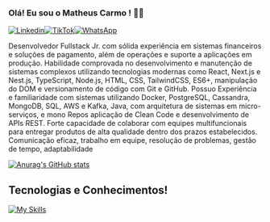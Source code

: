 ### Olá! Eu sou o Matheus Carmo ! 👋😁

[![Linkedin](https://img.shields.io/badge/LinkedIn-0077B5?style=for-the-badge&logo=linkedin&logoColor=white)](https://www.linkedin.com/in/matheusdeara%C3%BAjocarmo-dev/)[![TikTok](https://img.shields.io/badge/TikTok-000000?style=for-the-badge&logo=tiktok&logoColor=white)](https://www.tiktok.com/@matheusc.dev?_t=8mVj0t7SagP&_r=1)[![WhatsApp](https://img.shields.io/badge/WhatsApp-25D366?style=for-the-badge&logo=whatsapp&logoColor=white)](https://wa.me/5519986066401)

<p>            Desenvolvedor Fullstack Jr. com sólida experiência em sistemas financeiros e soluções de pagamento, além de operações e suporte a aplicações em produção. Habilidade comprovada no desenvolvimento e manutenção de sistemas complexos utilizando tecnologias modernas como React, Next.js e Nest.js, TypeScript, Node.js, HTML, CSS, TailwindCSS, ES6+, manipulação do DOM e versionamento de código com Git e GitHub. Possuo Experiência e familiaridade com sistemas utilizando Docker, PostgreSQL, Cassandra, MongoDB, SQL, AWS e Kafka, Java, com arquitetura de sistemas em micro-serviços, e mono Repos aplicação de Clean Code e desenvolvimento de APIs REST. Forte capacidade de colaborar com equipes multifuncionais para entregar produtos de alta qualidade dentro dos prazos estabelecidos. Comunicação eficaz, trabalho em equipe, resolução de problemas, gestão de tempo, adaptabilidade</p>
            

[![Anurag's GitHub stats](https://github-readme-stats.vercel.app/api?username=rejett&theme=dark)](https://github.com/anuraghazra/github-readme-stats)

## Tecnologias e Conhecimentos!
[![My Skills](https://skillicons.dev/icons?i=js,html,css,react,git,github,gitlab,docker,kubernetes,aws,bootstrap,cassandra,elasticsearch,express,firebase,figma,gradle,androidstudio,java,maven,kafka,linux,mongodb,mysql,nestjs,nextjs,nodejs,npm,yarn,postman,py,redux,styledcomponents,ts,ubuntu,vite)](https://skillicons.dev)

